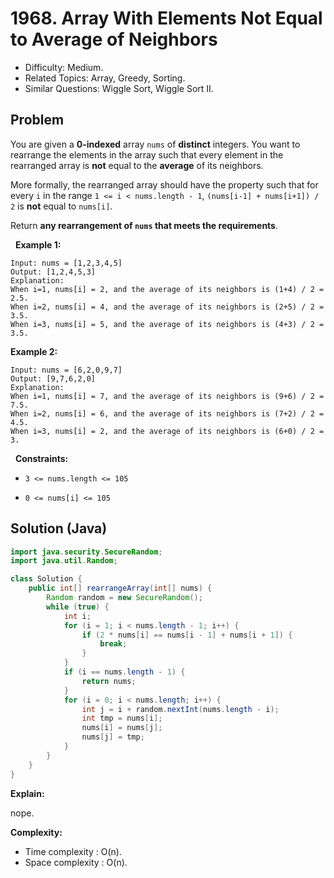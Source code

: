 # 1968. Array With Elements Not Equal to Average of Neighbors

- Difficulty: Medium.
- Related Topics: Array, Greedy, Sorting.
- Similar Questions: Wiggle Sort, Wiggle Sort II.

## Problem

You are given a **0-indexed** array ```nums``` of **distinct** integers. You want to rearrange the elements in the array such that every element in the rearranged array is **not** equal to the **average** of its neighbors.

More formally, the rearranged array should have the property such that for every ```i``` in the range ```1 <= i < nums.length - 1```, ```(nums[i-1] + nums[i+1]) / 2``` is **not** equal to ```nums[i]```.

Return ****any** rearrangement of **```nums```** that meets the requirements**.

 
**Example 1:**

```
Input: nums = [1,2,3,4,5]
Output: [1,2,4,5,3]
Explanation:
When i=1, nums[i] = 2, and the average of its neighbors is (1+4) / 2 = 2.5.
When i=2, nums[i] = 4, and the average of its neighbors is (2+5) / 2 = 3.5.
When i=3, nums[i] = 5, and the average of its neighbors is (4+3) / 2 = 3.5.
```

**Example 2:**

```
Input: nums = [6,2,0,9,7]
Output: [9,7,6,2,0]
Explanation:
When i=1, nums[i] = 7, and the average of its neighbors is (9+6) / 2 = 7.5.
When i=2, nums[i] = 6, and the average of its neighbors is (7+2) / 2 = 4.5.
When i=3, nums[i] = 2, and the average of its neighbors is (6+0) / 2 = 3.
```

 
**Constraints:**


	
- ```3 <= nums.length <= 105```
	
- ```0 <= nums[i] <= 105```



## Solution (Java)

```java
import java.security.SecureRandom;
import java.util.Random;

class Solution {
    public int[] rearrangeArray(int[] nums) {
        Random random = new SecureRandom();
        while (true) {
            int i;
            for (i = 1; i < nums.length - 1; i++) {
                if (2 * nums[i] == nums[i - 1] + nums[i + 1]) {
                    break;
                }
            }
            if (i == nums.length - 1) {
                return nums;
            }
            for (i = 0; i < nums.length; i++) {
                int j = i + random.nextInt(nums.length - i);
                int tmp = nums[i];
                nums[i] = nums[j];
                nums[j] = tmp;
            }
        }
    }
}
```

**Explain:**

nope.

**Complexity:**

* Time complexity : O(n).
* Space complexity : O(n).

